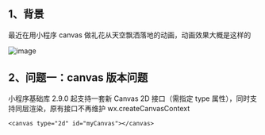 ## 1、背景

最近在用小程序 canvas 做礼花从天空飘洒落地的动画，动画效果大概是这样的

![image](https://user-images.githubusercontent.com/9975520/123826304-3bcfd300-d932-11eb-88e6-d5927f035275.png)

## 2、问题一：canvas 版本问题

小程序基础库 2.9.0 起支持一套新 Canvas 2D 接口（需指定 type 属性），同时支持同层渲染，原有接口不再维护
wx.createCanvasContext

```
<canvas type="2d" id="myCanvas"></canvas>

```

